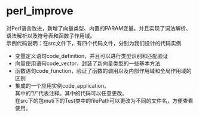 # perl_improve
对Perl语言改进，新增了向量类型、内置的PARAM变量。并且实现了词法解析、语法解析以及符号表和函数子作用域。<br>
示例代码说明：在src文件下，有四个代码文件，分别为我们设计的代码实例<br>
  - 变量定义语句code_definition，并且可以进行类型识别和匹配验证
  - 向量使用语句code_vector，封装了新向量类型的一些基本方法
  - 函数语句code_function，验证了函数的调用以及内部作用域和全局作用域的区别
  - 集成的一个应用实例code_application。<br>
其中的”//”代表注释。其中的代码可以任意更改。<br>
在src下的包muti下的Test类中的filePath可以更改为不同的文件名，方便查看使用。

